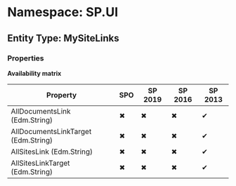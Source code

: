 # Namespace: SP.UI

## Entity Type: MySiteLinks

### Properties

**Availability matrix**

Property | SPO | SP 2019 | SP 2016 | SP 2013
----------|-----|---------|---------|--------
AllDocumentsLink (Edm.String) | ✖ | ✖ | ✖ | ✔
AllDocumentsLinkTarget (Edm.String) | ✖ | ✖ | ✖ | ✔
AllSitesLink (Edm.String) | ✖ | ✖ | ✖ | ✔
AllSitesLinkTarget (Edm.String) | ✖ | ✖ | ✖ | ✔

